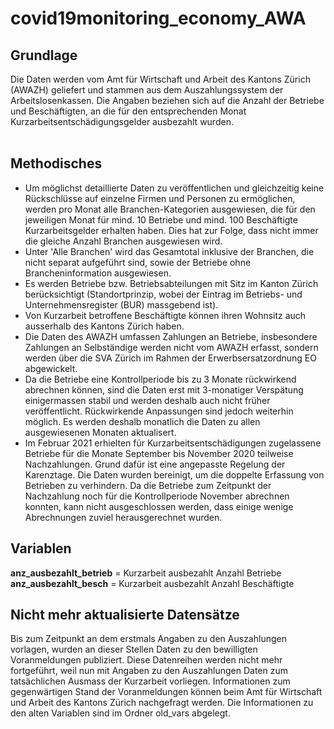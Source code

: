 # covid19monitoring_economy_AWA

## Grundlage 
Die Daten werden vom Amt für Wirtschaft und Arbeit des Kantons Zürich (AWAZH) geliefert und stammen aus dem Auszahlungssystem der Arbeitslosenkassen. Die Angaben beziehen sich auf die Anzahl der Betriebe und Beschäftigten, an die für den entsprechenden Monat Kurzarbeitsentschädigungsgelder ausbezahlt wurden.<br><br>

## Methodisches 
* Um möglichst detaillierte Daten zu veröffentlichen und gleichzeitig keine Rückschlüsse auf einzelne Firmen und Personen zu ermöglichen, werden pro Monat alle Branchen-Kategorien ausgewiesen, die für den jeweiligen Monat für mind. 10 Betriebe und mind. 100 Beschäftigte Kurzarbeitsgelder erhalten haben. Dies hat zur Folge, dass nicht immer die gleiche Anzahl Branchen ausgewiesen wird. 
* Unter 'Alle Branchen' wird das Gesamtotal inklusive der Branchen, die nicht separat aufgeführt sind, sowie der Betriebe ohne Brancheninformation ausgewiesen.
* Es werden Betriebe bzw. Betriebsabteilungen mit Sitz im Kanton Zürich berücksichtigt (Standortprinzip, wobei der Eintrag im Betriebs- und Unternehmensregister (BUR) massgebend ist).
* Von Kurzarbeit betroffene Beschäftigte können ihren Wohnsitz auch ausserhalb des Kantons Zürich haben.
* Die Daten des AWAZH umfassen Zahlungen an Betriebe, insbesondere Zahlungen an Selbständige werden nicht vom AWAZH erfasst, sondern werden über die SVA Zürich im Rahmen der Erwerbsersatzordnung EO abgewickelt. 
* Da die Betriebe eine Kontrollperiode bis zu 3 Monate rückwirkend abrechnen können, sind die Daten erst mit 3-monatiger Verspätung einigermassen stabil und werden deshalb auch nicht früher veröffentlicht. Rückwirkende Anpassungen sind jedoch weiterhin möglich. Es werden deshalb monatlich die Daten zu allen ausgewiesenen Monaten aktualisert.
* Im Februar 2021 erhielten für Kurzarbeitsentschädigungen zugelassene Betriebe für die Monate September bis November 2020 teilweise Nachzahlungen. Grund dafür ist eine angepasste Regelung der Karenztage. Die Daten wurden bereinigt, um die doppelte Erfassung von Betrieben zu verhindern. Da die Betriebe zum Zeitpunkt der Nachzahlung noch für die Kontrollperiode November abrechnen konnten, kann nicht ausgeschlossen werden, dass einige wenige Abrechnungen zuviel herausgerechnet wurden.   

## Variablen 
<strong>anz_ausbezahlt_betrieb</strong> = Kurzarbeit ausbezahlt Anzahl Betriebe<br>
<strong>anz_ausbezahlt_besch</strong> = Kurzarbeit ausbezahlt Anzahl Beschäftigte<br>

## Nicht mehr aktualisierte Datensätze
Bis zum Zeitpunkt an dem erstmals Angaben zu den Auszahlungen vorlagen, wurden an dieser Stellen Daten zu den bewilligten Voranmeldungen publiziert. Diese Datenreihen werden nicht mehr fortgeführt, weil nun mit Angaben zu den Auszahlungen Daten zum tatsächlichen Ausmass der Kurzarbeit vorliegen. Informationen zum gegenwärtigen Stand der Voranmeldungen können beim Amt für Wirtschaft und Arbeit des Kantons Zürich nachgefragt werden. Die Informationen zu den alten Variablen sind im Ordner old_vars abgelegt.



